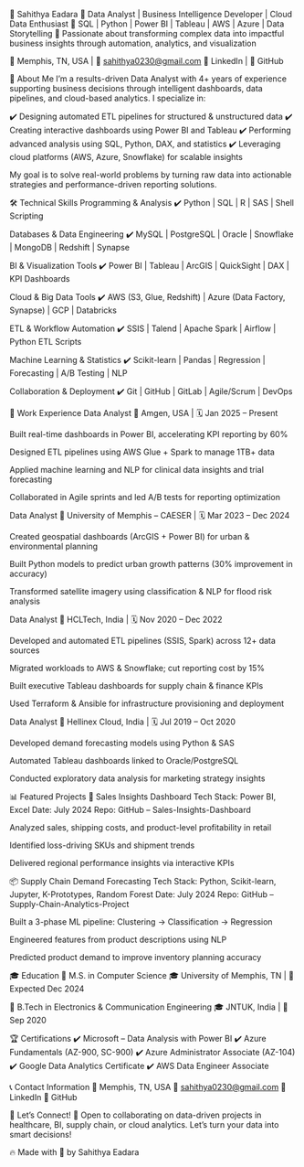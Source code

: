 💼 Sahithya Eadara
🔹 Data Analyst | Business Intelligence Developer | Cloud Data Enthusiast
🔹 SQL | Python | Power BI | Tableau | AWS | Azure | Data Storytelling
🔹 Passionate about transforming complex data into impactful business insights through automation, analytics, and visualization

📍 Memphis, TN, USA | 📧 sahithya0230@gmail.com
🔗 LinkedIn | 🚀 GitHub

📌 About Me
I’m a results-driven Data Analyst with 4+ years of experience supporting business decisions through intelligent dashboards, data pipelines, and cloud-based analytics. I specialize in:

✔️ Designing automated ETL pipelines for structured & unstructured data
✔️ Creating interactive dashboards using Power BI and Tableau
✔️ Performing advanced analysis using SQL, Python, DAX, and statistics
✔️ Leveraging cloud platforms (AWS, Azure, Snowflake) for scalable insights

My goal is to solve real-world problems by turning raw data into actionable strategies and performance-driven reporting solutions.

🛠️ Technical Skills
Programming & Analysis
✔️ Python | SQL | R | SAS | Shell Scripting

Databases & Data Engineering
✔️ MySQL | PostgreSQL | Oracle | Snowflake | MongoDB | Redshift | Synapse

BI & Visualization Tools
✔️ Power BI | Tableau | ArcGIS | QuickSight | DAX | KPI Dashboards

Cloud & Big Data Tools
✔️ AWS (S3, Glue, Redshift) | Azure (Data Factory, Synapse) | GCP | Databricks

ETL & Workflow Automation
✔️ SSIS | Talend | Apache Spark | Airflow | Python ETL Scripts

Machine Learning & Statistics
✔️ Scikit-learn | Pandas | Regression | Forecasting | A/B Testing | NLP

Collaboration & Deployment
✔️ Git | GitHub | GitLab | Agile/Scrum | DevOps

💼 Work Experience
Data Analyst
📍 Amgen, USA | 🗓 Jan 2025 – Present

Built real-time dashboards in Power BI, accelerating KPI reporting by 60%

Designed ETL pipelines using AWS Glue + Spark to manage 1TB+ data

Applied machine learning and NLP for clinical data insights and trial forecasting

Collaborated in Agile sprints and led A/B tests for reporting optimization

Data Analyst
📍 University of Memphis – CAESER | 🗓 Mar 2023 – Dec 2024

Created geospatial dashboards (ArcGIS + Power BI) for urban & environmental planning

Built Python models to predict urban growth patterns (30% improvement in accuracy)

Transformed satellite imagery using classification & NLP for flood risk analysis

Data Analyst
📍 HCLTech, India | 🗓 Nov 2020 – Dec 2022

Developed and automated ETL pipelines (SSIS, Spark) across 12+ data sources

Migrated workloads to AWS & Snowflake; cut reporting cost by 15%

Built executive Tableau dashboards for supply chain & finance KPIs

Used Terraform & Ansible for infrastructure provisioning and deployment

Data Analyst
📍 Hellinex Cloud, India | 🗓 Jul 2019 – Oct 2020

Developed demand forecasting models using Python & SAS

Automated Tableau dashboards linked to Oracle/PostgreSQL

Conducted exploratory data analysis for marketing strategy insights

📊 Featured Projects
📌 Sales Insights Dashboard
Tech Stack: Power BI, Excel
Date: July 2024
Repo: GitHub – Sales-Insights-Dashboard

Analyzed sales, shipping costs, and product-level profitability in retail

Identified loss-driving SKUs and shipment trends

Delivered regional performance insights via interactive KPIs

📦 Supply Chain Demand Forecasting
Tech Stack: Python, Scikit-learn, Jupyter, K-Prototypes, Random Forest
Date: July 2024
Repo: GitHub – Supply-Chain-Analytics-Project

Built a 3-phase ML pipeline: Clustering → Classification → Regression

Engineered features from product descriptions using NLP

Predicted product demand to improve inventory planning accuracy

🎓 Education
📌 M.S. in Computer Science
🎓 University of Memphis, TN | 📅 Expected Dec 2024

📌 B.Tech in Electronics & Communication Engineering
🎓 JNTUK, India | 📅 Sep 2020

🏆 Certifications
✔️ Microsoft – Data Analysis with Power BI
✔️ Azure Fundamentals (AZ-900, SC-900)
✔️ Azure Administrator Associate (AZ-104)
✔️ Google Data Analytics Certificate
✔️ AWS Data Engineer Associate

📞 Contact Information
📍 Memphis, TN, USA
📧 sahithya0230@gmail.com
🔗 LinkedIn
🚀 GitHub

🎯 Let’s Connect!
💬 Open to collaborating on data-driven projects in healthcare, BI, supply chain, or cloud analytics. Let’s turn your data into smart decisions!

🔥 Made with 💙 by Sahithya Eadara

